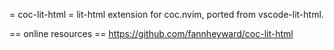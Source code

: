 
= coc-lit-html =
lit-html extension for coc.nvim, ported from vscode-lit-html.

== online resources ==
https://github.com/fannheyward/coc-lit-html

